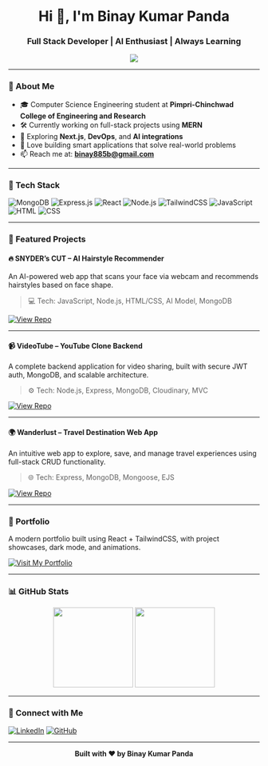 <h1 align="center">Hi 👋, I'm Binay Kumar Panda</h1>
<h3 align="center">Full Stack Developer | AI Enthusiast | Always Learning</h3>

<p align="center">
  <img src="https://readme-typing-svg.herokuapp.com?color=00F7FF&center=true&vCenter=true&lines=MERN+Stack+Developer;AI+Enthusiast;Open+Source+Contributor;Passionate+Learner" />
</p>

---

### 🚀 About Me

- 🎓 Computer Science Engineering student at **Pimpri-Chinchwad College of Engineering and Research**
- 🛠️ Currently working on full-stack projects using **MERN**
- 🎯 Exploring **Next.js**, **DevOps**, and **AI integrations**
- 🧠 Love building smart applications that solve real-world problems
- 📫 Reach me at: **binay885b@gmail.com**

---

### 💼 Tech Stack

![MongoDB](https://img.shields.io/badge/MongoDB-4DB33D?style=for-the-badge&logo=mongodb&logoColor=white)
![Express.js](https://img.shields.io/badge/Express.js-000000?style=for-the-badge&logo=express&logoColor=white)
![React](https://img.shields.io/badge/React-61DAFB?style=for-the-badge&logo=react&logoColor=black)
![Node.js](https://img.shields.io/badge/Node.js-339933?style=for-the-badge&logo=node.js&logoColor=white)
![TailwindCSS](https://img.shields.io/badge/TailwindCSS-38B2AC?style=for-the-badge&logo=tailwind-css&logoColor=white)
![JavaScript](https://img.shields.io/badge/JavaScript-F7DF1E?style=for-the-badge&logo=javascript&logoColor=black)
![HTML](https://img.shields.io/badge/HTML5-E34F26?style=for-the-badge&logo=html5&logoColor=white)
![CSS](https://img.shields.io/badge/CSS3-1572B6?style=for-the-badge&logo=css3&logoColor=white)

---

### 🌟 Featured Projects

#### 🔥 SNYDER’s CUT – AI Hairstyle Recommender  
An AI-powered web app that scans your face via webcam and recommends hairstyles based on face shape.

> 💻 Tech: JavaScript, Node.js, HTML/CSS, AI Model, MongoDB

[![View Repo](https://img.shields.io/badge/GitHub-SNYDER's%20CUT-blue?style=for-the-badge&logo=github)](https://github.com/Binay-panda19/snyders-cut)

---

#### 📹 VideoTube – YouTube Clone Backend  
A complete backend application for video sharing, built with secure JWT auth, MongoDB, and scalable architecture.

> ⚙️ Tech: Node.js, Express, MongoDB, Cloudinary, MVC

[![View Repo](https://img.shields.io/badge/GitHub-VideoTube-orange?style=for-the-badge&logo=github)](https://github.com/Binay-panda19/videotube)

---

#### 🌍 Wanderlust – Travel Destination Web App  
An intuitive web app to explore, save, and manage travel experiences using full-stack CRUD functionality.

> 🌐 Tech: Express, MongoDB, Mongoose, EJS

[![View Repo](https://img.shields.io/badge/GitHub-Wanderlust-green?style=for-the-badge&logo=github)](https://github.com/Binay-panda19/wanderlust)

---

### 🎯 Portfolio

A modern portfolio built using React + TailwindCSS, with project showcases, dark mode, and animations.

[![Visit My Portfolio](https://img.shields.io/badge/Portfolio-Website-blueviolet?style=for-the-badge&logo=react)](https://binaya-portfolio-beige.vercel.app/) <!-- Replace with your actual link -->

---

### 📊 GitHub Stats

<p align="center">
  <img src="https://github-readme-stats.vercel.app/api?username=Binay-panda19&show_icons=true&theme=tokyonight" height="160"/>
  <img src="https://github-readme-stats.vercel.app/api/top-langs/?username=Binay-panda19&layout=compact&theme=tokyonight" height="160"/>
</p>

---

### 🔗 Connect with Me

[![LinkedIn](https://img.shields.io/badge/LinkedIn-Prince_Panda-blue?style=for-the-badge&logo=linkedin)](https://www.linkedin.com/in/binaya-panda) <!-- Replace with your LinkedIn -->
[![GitHub](https://img.shields.io/badge/GitHub-Binay--panda19-black?style=for-the-badge&logo=github)](https://github.com/Binay-panda19)

---

<p align="center">
  <b>Built with ❤️ by Binay Kumar Panda</b>
</p>
